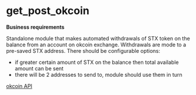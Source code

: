 # get_post_okcoin


**Business requirements**

Standalone module that makes automated withdrawals of STX token on the balance from an account on okcoin exchange. 
Withdrawals are mode to a pre-saved STX address. 
There should be configurable options:
- if greater certain amount of STX on the balance then total available amount can be sent
- there will be 2 addresses to send to, module should use them in turn

[okcoin API](https://www.okcoin.com/docs-v5/)
